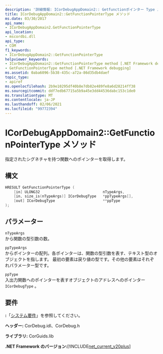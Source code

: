 ```yaml
---
description: '詳細情報: ICorDebugAppDomain2:: Getfunctionポインター Type メソッド'
title: ICorDebugAppDomain2::GetFunctionPointerType メソッド
ms.date: 03/30/2017
api_name:
- ICorDebugAppDomain2.GetFunctionPointerType
api_location:
- mscordbi.dll
api_type:
- COM
f1_keywords:
- ICorDebugAppDomain2::GetFunctionPointerType
helpviewer_keywords:
- ICorDebugAppDomain2::GetFunctionPointerType method [.NET Framework debugging]
- GetFunctionPointerType method [.NET Framework debugging]
ms.assetid: 0aba6096-5b38-435c-a72a-86d35db4daef
topic_type:
- apiref
ms.openlocfilehash: 2b9e10295df40b8e7db82e489fe8a6d28214ff38
ms.sourcegitcommit: ddf7edb67715a5b9a45e3dd44536dabc153c1de0
ms.translationtype: MT
ms.contentlocale: ja-JP
ms.lasthandoff: 02/06/2021
ms.locfileid: "99772394"
---
```

# <a name="icordebugappdomain2getfunctionpointertype-method"></a>ICorDebugAppDomain2::GetFunctionPointerType メソッド

指定されたシグネチャを持つ関数へのポインターを取得します。  
  
## <a name="syntax"></a>構文  
  
```cpp  
HRESULT GetFunctionPointerType (  
    [in] ULONG32                             nTypeArgs,  
    [in, size_is(nTypeArgs)] ICorDebugType   *ppTypeArgs[],  
    [out] ICorDebugType                      **ppType  
);  
```  
  
## <a name="parameters"></a>パラメーター  

 `nTypeArgs`  
 から関数の型引数の数。  
  
 `ppTypeArgs`  
 からポインターの配列。各ポインターは、関数の型引数を表す、テキスト型のオブジェクトを指します。 最初の要素は戻り値の型です。その他の要素はそれぞれパラメーター型です。  
  
 `ppType`  
 入出力関数へのポインターを表すオブジェクトのアドレスへのポインター `ICorDebugType` 。  
  
## <a name="requirements"></a>要件  

 **:**「[システム要件](../../get-started/system-requirements.md)」を参照してください。  
  
 **ヘッダー:** CorDebug.idl、CorDebug.h  
  
 **ライブラリ:** CorGuids.lib  
  
 **.NET Framework のバージョン:**[!INCLUDE[net_current_v20plus](../../../../includes/net-current-v20plus-md.md)]
